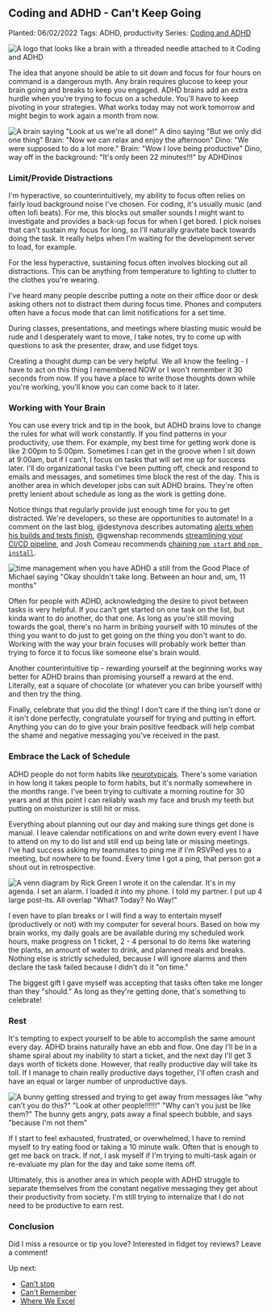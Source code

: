 ## Coding and ADHD - Can't Keep Going

Planted: 06/02/2022
Tags: ADHD, productivity
Series: [Coding and ADHD](/series.html?series=ADHD)

![A logo that looks like a brain with a threaded needle attached to it Coding and ADHD](https://images.abbeyperini.com/ADHD-series/coding&adhd.png)

The idea that anyone should be able to sit down and focus for four hours on command is a dangerous myth. Any brain requires glucose to keep your brain going and breaks to keep you engaged. ADHD brains add an extra hurdle when you're trying to focus on a schedule. You'll have to keep pivoting in your strategies. What works today may not work tomorrow and might begin to work again a month from now.

![A brain saying "Look at us we're all done!" A dino saying "But we only did one thing" Brain: "Now we can relax and enjoy the afternoon" Dino: "We were supposed to do a lot more." Brain: "Wow I love being productive" Dino, way off in the background: "It's only been 22 minutes!!!" by ADHDinos](https://images.abbeyperini.com/ADHD-series/dino.jpeg)

### Limit/Provide Distractions

I'm hyperactive, so counterintuitively, my ability to focus often relies on fairly loud background noise I've chosen. For coding, it's usually music (and often lofi beats). For me, this blocks out smaller sounds I might want to investigate and provides a back-up focus for when I get bored. I pick noises that can't sustain my focus for long, so I'll naturally gravitate back towards doing the task. It really helps when I'm waiting for the development server to load, for example.

For the less hyperactive, sustaining focus often involves blocking out all distractions. This can be anything from temperature to lighting to clutter to the clothes you're wearing.

I've heard many people describe putting a note on their office door or desk asking others not to distract them during focus time. Phones and computers often have a focus mode that can limit notifications for a set time.

During classes, presentations, and meetings where blasting music would be rude and I desperately want to move, I take notes, try to come up with questions to ask the presenter, draw, and use fidget toys.

Creating a thought dump can be very helpful. We all know the feeling - I have to act on this thing I remembered NOW or I won't remember it 30 seconds from now. If you have a place to write those thoughts down while you're working, you'll know you can come back to it later.

### Working with Your Brain

You can use every trick and tip in the book, but ADHD brains love to change the rules for what will work constantly. If you find patterns in your productivity, use them. For example, my best time for getting work done is like 2:00pm to 5:00pm. Sometimes I can get in the groove when I sit down at 9:00am, but if I can't, I focus on tasks that will set me up for success later. I'll do organizational tasks I've been putting off, check and respond to emails and messages, and sometimes time block the rest of the day. This is another area in which developer jobs can suit ADHD brains. They're often pretty lenient about schedule as long as the work is getting done.

Notice things that regularly provide just enough time for you to get distracted. We're developers, so these are opportunities to automate! In a comment on the last blog, @destynova describes automating [alerts when his builds and tests finish](https://dev.to/destynova/comment/1p49d), @gwenshap recommends [streamlining your CI/CD pipeline](https://dev.to/gwenshap/comment/1p3dl), and Josh Comeau recommends [chaining `npm start` and `npm install`](https://www.joshwcomeau.com/javascript/terminal-for-js-devs/#chaining-commands).

![time management when you have ADHD a still from the Good Place of Michael saying "Okay shouldn't take long. Between an hour and, um, 11 months"](https://images.abbeyperini.com/ADHD-series/time.jpeg)

Often for people with ADHD, acknowledging the desire to pivot between tasks is very helpful. If you can't get started on one task on the list, but kinda want to do another, do that one. As long as you're still moving towards the goal, there's no harm in bribing yourself with 10 minutes of the thing you want to do just to get going on the thing you don't want to do. Working with the way your brain focuses will probably work better than trying to force it to focus like someone else's brain would.

Another counterintuitive tip - rewarding yourself at the beginning works way better for ADHD brains than promising yourself a reward at the end. Literally, eat a square of chocolate (or whatever you can bribe yourself with) and then try the thing.

Finally, celebrate that you did the thing! I don't care if the thing isn't done or it isn't done perfectly, congratulate yourself for trying and putting in effort. Anything you can do to give your brain positive feedback will help combat the shame and negative messaging you've received in the past.

### Embrace the Lack of Schedule

ADHD people do not form habits like [neurotypicals](https://www.verywellhealth.com/what-does-it-mean-to-be-neurotypical-260047). There's some variation in how long it takes people to form habits, but it's normally somewhere in the months range. I've been trying to cultivate a morning routine for 30 years and at this point I can reliably wash my face and brush my teeth but putting on moisturizer is still hit or miss.

Everything about planning out our day and making sure things get done is manual. I leave calendar notifications on and write down every event I have to attend on my to do list and still end up being late or missing meetings. I've had success asking my teammates to ping me if I'm RSVPed yes to a meeting, but nowhere to be found. Every time I got a ping, that person got a shout out in retrospective.

![A venn diagram by Rick Green I wrote it on the calendar. It's in my agenda. I set an alarm. I loaded it into my phone. I told my partner. I put up 4 large post-its. All overlap "What? Today? No Way!"](https://images.abbeyperini.com/ADHD-series/Venn.jpeg)

I even have to plan breaks or I will find a way to entertain myself (productively or not) with my computer for several hours. Based on how my brain works, my daily goals are be available during my scheduled work hours, make progress on 1 ticket, 2 - 4 personal to do items like watering the plants, an amount of water to drink, and planned meals and breaks. Nothing else is strictly scheduled, because I will ignore alarms and then declare the task failed because I didn't do it "on time."

The biggest gift I gave myself was accepting that tasks often take me longer than they "should." As long as they're getting done, that's something to celebrate!

### Rest

It's tempting to expect yourself to be able to accomplish the same amount every day. ADHD brains naturally have an ebb and flow. One day I'll be in a shame spiral about my inability to start a ticket, and the next day I'll get 3 days worth of tickets done. However, that really productive day will take its toll. If I manage to chain really productive days together, I'll often crash and have an equal or larger number of unproductive days.

![A bunny getting stressed and trying to get away from messages like "why can't you do this?" "Look at other people!!!!!!" "Why can't you just be like them?" The bunny gets angry, pats away a final speech bubble, and says "because I'm not them"](https://images.abbeyperini.com/ADHD-series/bunny.jpeg)

If I start to feel exhausted, frustrated, or overwhelmed, I have to remind myself to try eating food or taking a 10 minute walk. Often that is enough to get me back on track. If not, I ask myself if I'm trying to multi-task again or re-evaluate my plan for the day and take some items off.

Ultimately, this is another area in which people with ADHD struggle to separate themselves from the constant negative messaging they get about their productivity from society. I'm still trying to internalize that I do not need to be productive to earn rest.

### Conclusion

Did I miss a resource or tip you love? Interested in fidget toy reviews? Leave a comment!

Up next:

- [Can't stop](/blog.html?blog=ADHD-4)
- [Can't Remember](/blog.html?blog=ADHD-5)
- [Where We Excel](/blog.html?blog=ADHD-6)
